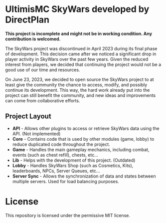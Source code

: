 # UltimisMC SkyWars developed by DirectPlan
**This project is incomplete and might not be in working condition. Any contribution is welcomed.**

The SkyWars project was discontinued in April 2023 during its final phase of development. This decision came after we noticed a significant drop in player activity in SkyWars over the past few years. Given the reduced interest from players, we decided that continuing the project would not be a good use of our time and resources.

On June 23, 2023, we decided to open source the SkyWars project to at least give the community the chance to access, modify, and possibly continue its development. This way, the hard work already put into the project can still benefit the community, and new ideas and improvements can come from collaborative efforts.

## Project Layout
- **API** - Allows other plugins to access or retrieve SkyWars data using the API. (Not implemented)
- **Core** - Contains code that is used by other modules (game, lobby) to reduce duplicated code throughout the project.
- **Game** - Handles the main gameplay mechanics, including combat, events (such as chest refill), chests, etc...
- **Lib** - Helps with the development of this project. (Outdated)
- **Lobby** - Handles SkyWars Shop (such as Cosmetics, Kits), leaderboards, NPCs, Server Queues, etc...
- **Server Sync** - Allows the synchronization of data and states between multiple servers. Used for load balancing purposes.

# License
This repository is licensed under the permissive MIT license.
